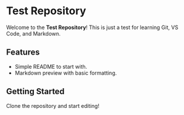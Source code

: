 # Test Repository

Welcome to the **Test Repository**! This is just a test for learning Git, VS Code, and Markdown.

## Features

- Simple README to start with.
- Markdown preview with basic formatting.

## Getting Started

Clone the repository and start editing!


